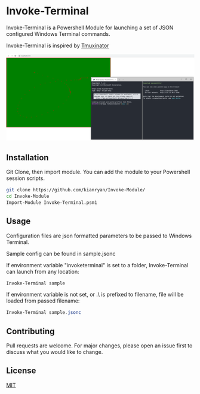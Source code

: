 # Invoke-Terminal

Invoke-Terminal is a Powershell Module for launching a set of JSON configured Windows Terminal commands.

Invoke-Terminal is inspired by [Tmuxinator](https://github.com/tmuxinator/tmuxinator)

![sample launch](/docs/sample.png)

## Installation

Git Clone, then import module.
You can add the module to your Powershell session scripts.

```bash
git clone https://github.com/kianryan/Invoke-Module/
cd Invoke-Module
Import-Module Invoke-Terminal.psm1
```

## Usage

Configuration files are json formatted parameters to be passed to Windows Terminal.

Sample config can be found in sample.jsonc

If environment variable "invoketerminal" is set to a folder, Invoke-Terminal can launch from any location:

```powershell
Invoke-Terminal sample
```

If environment variable is not set, or .\ is prefixed to filename, file will be loaded from passed filename:

```powershell
Invoke-Terminal sample.jsonc
```

## Contributing
Pull requests are welcome. For major changes, please open an issue first to discuss what you would like to change.

## License
[MIT](https://choosealicense.com/licenses/mit/)
